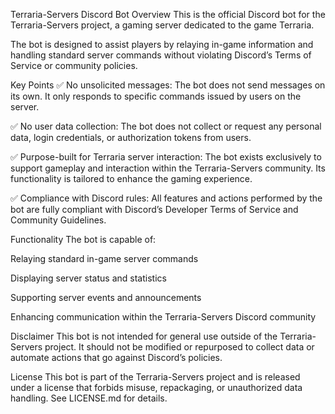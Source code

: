 Terraria-Servers Discord Bot
Overview
This is the official Discord bot for the Terraria-Servers project, a gaming server dedicated to the game Terraria.

The bot is designed to assist players by relaying in-game information and handling standard server commands without violating Discord’s Terms of Service or community policies.

Key Points
✅ No unsolicited messages:
The bot does not send messages on its own. It only responds to specific commands issued by users on the server.

✅ No user data collection:
The bot does not collect or request any personal data, login credentials, or authorization tokens from users.

✅ Purpose-built for Terraria server interaction:
The bot exists exclusively to support gameplay and interaction within the Terraria-Servers community. Its functionality is tailored to enhance the gaming experience.

✅ Compliance with Discord rules:
All features and actions performed by the bot are fully compliant with Discord’s Developer Terms of Service and Community Guidelines.

Functionality
The bot is capable of:

Relaying standard in-game server commands

Displaying server status and statistics

Supporting server events and announcements

Enhancing communication within the Terraria-Servers Discord community

Disclaimer
This bot is not intended for general use outside of the Terraria-Servers project. It should not be modified or repurposed to collect data or automate actions that go against Discord’s policies.

License
This bot is part of the Terraria-Servers project and is released under a license that forbids misuse, repackaging, or unauthorized data handling. See LICENSE.md for details.

